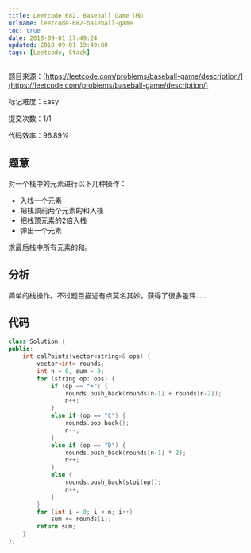 ```yaml
---
title: Leetcode 682. Baseball Game（栈）
urlname: leetcode-682-baseball-game
toc: true
date: 2018-09-01 17:49:24
updated: 2018-09-01 19:49:00
tags: [Leetcode, Stack]
---
```


题目来源：[https://leetcode.com/problems/baseball-game/description/](https://leetcode.com/problems/baseball-game/description/)

标记难度：Easy

提交次数：1/1

代码效率：96.89%

## 题意

对一个栈中的元素进行以下几种操作：

* 入栈一个元素
* 把栈顶前两个元素的和入栈
* 把栈顶元素的2倍入栈
* 弹出一个元素

求最后栈中所有元素的和。

## 分析

简单的栈操作。不过题目描述有点莫名其妙，获得了很多差评……

## 代码

```cpp
class Solution {
public:
    int calPoints(vector<string>& ops) {
        vector<int> rounds;
        int n = 0, sum = 0;
        for (string op: ops) {
            if (op == "+") {
                rounds.push_back(rounds[n-1] + rounds[n-2]);
                n++;
            }
            else if (op == "C") {
                rounds.pop_back();
                n--;
            }
            else if (op == "D") {
                rounds.push_back(rounds[n-1] * 2);
                n++;
            }
            else {
                rounds.push_back(stoi(op));
                n++;
            }
        }
        for (int i = 0; i < n; i++)
            sum += rounds[i];
        return sum;
    }
};
```
